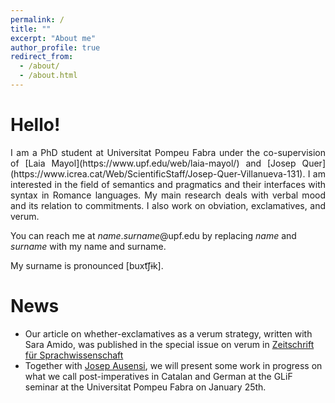 ```yaml
---
permalink: /
title: ""
excerpt: "About me"
author_profile: true
redirect_from: 
  - /about/
  - /about.html
---
```


Hello!
======
<p><div align="justify">I am a PhD student at Universitat Pompeu Fabra under the co-supervision of [Laia Mayol](https://www.upf.edu/web/laia-mayol/) and [Josep Quer](https://www.icrea.cat/Web/ScientificStaff/Josep-Quer-Villanueva-131). I am interested in the field of semantics and pragmatics and their interfaces with syntax in Romance languages. My main research deals with verbal mood and its relation to commitments. I also work on obviation, exclamatives, and verum.</div></p>

You can reach me at *name*.*surname*@upf.edu by replacing *name* and *surname* with my name and surname.

My surname is pronounced [buxt͡ʃɨk].

News
======
- Our article on whether-exclamatives as a verum strategy, written with Sara Amido, was published in the special issue on verum in [Zeitschrift für Sprachwissenschaft](https://www.degruyter.com/document/doi/10.1515/zfs-2023-2014/html)
- Together with [Josep Ausensi](https://sites.google.com/view/ausensijosep/), we will present some work in progress on what we call post-imperatives in Catalan and German at the GLiF seminar at the Universitat Pompeu Fabra on January 25th.
